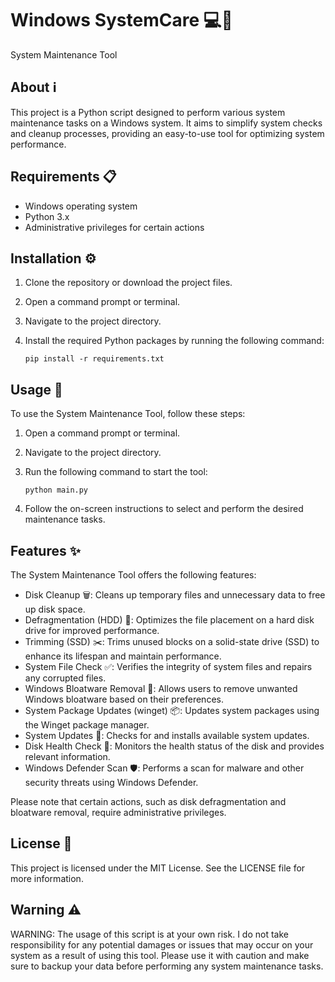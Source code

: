 # Windows SystemCare 💻🔧

System Maintenance Tool

## About ℹ️

This project is a Python script designed to perform various system maintenance tasks on a Windows system. It aims to simplify system checks and cleanup processes, providing an easy-to-use tool for optimizing system performance.

## Requirements 📋

- Windows operating system
- Python 3.x
- Administrative privileges for certain actions

## Installation ⚙️

1. Clone the repository or download the project files.
2. Open a command prompt or terminal.
3. Navigate to the project directory.
4. Install the required Python packages by running the following command:

    ```
    pip install -r requirements.txt
    ```

## Usage 🚀

To use the System Maintenance Tool, follow these steps:

1. Open a command prompt or terminal.
2. Navigate to the project directory.
3. Run the following command to start the tool:

    ```
    python main.py
    ```
4. Follow the on-screen instructions to select and perform the desired maintenance tasks.

## Features ✨

The System Maintenance Tool offers the following features:

- Disk Cleanup 🗑️: Cleans up temporary files and unnecessary data to free up disk space.
- Defragmentation (HDD) 📁: Optimizes the file placement on a hard disk drive for improved performance.
- Trimming (SSD) ✂️: Trims unused blocks on a solid-state drive (SSD) to enhance its lifespan and maintain performance.
- System File Check ✅: Verifies the integrity of system files and repairs any corrupted files.
- Windows Bloatware Removal 🚫: Allows users to remove unwanted Windows bloatware based on their preferences.
- System Package Updates (winget) 📦: Updates system packages using the Winget package manager.
- System Updates 🔄: Checks for and installs available system updates.
- Disk Health Check 💾: Monitors the health status of the disk and provides relevant information.
- Windows Defender Scan 🛡️: Performs a scan for malware and other security threats using Windows Defender.

Please note that certain actions, such as disk defragmentation and bloatware removal, require administrative privileges.

## License 📄

This project is licensed under the MIT License. See the LICENSE file for more information.

## Warning ⚠️

WARNING: The usage of this script is at your own risk. I do not take responsibility for any potential damages or issues that may occur on your system as a result of using this tool. Please use it with caution and make sure to backup your data before performing any system maintenance tasks.